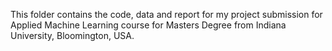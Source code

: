 This folder contains the code, data and report for my project submission for Applied Machine Learning course for Masters Degree 
from Indiana University, Bloomington, USA.
